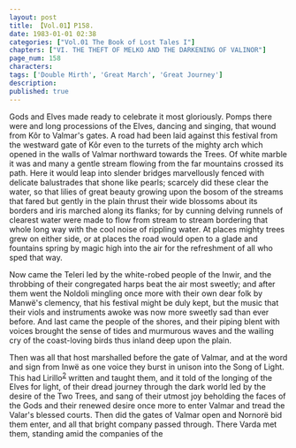 ```yaml
---
layout: post
title: 【Vol.01】P158.
date: 1983-01-01 02:38
categories: ["Vol.01 The Book of Lost Tales I"]
chapters: ["VI. THE THEFT OF MELKO AND THE DARKENING OF VALINOR"]
page_num: 158
characters: 
tags: ['Double Mirth', 'Great March', 'Great Journey']
description: 
published: true
---
```


<p style="text-indent: 0;">
Gods and Elves made ready to celebrate it most gloriously. Pomps there were and long processions of the Elves, dancing and singing, that wound from Kôr to Valmar's gates. A road had been laid against this festival from the westward gate of Kôr even to the turrets of the mighty arch which opened in the walls of Valmar northward towards the Trees. Of white marble it was and many a gentle stream flowing from the far mountains crossed its path. Here it would leap into slender bridges marvellously fenced with delicate balustrades that shone like pearls; scarcely did these clear the water, so that lilies of great beauty growing upon the bosom of the streams that fared but gently in the plain thrust their wide blossoms about its borders and iris marched along its flanks; for by cunning delving runnels of clearest water were made to flow from stream to stream bordering that whole long way with the cool noise of rippling water. At places mighty trees grew on either side, or at places the road would open to a glade and fountains spring by magic high into the air for the refreshment of all who sped that way.
</p>

Now came the Teleri led by the white-robed people of the Inwir, and the throbbing of their congregated harps beat the air most sweetly; and after them went the Noldoli mingling once more with their own dear folk by Manwë's clemency, that his festival might be duly kept, but the music that their viols and instruments awoke was now more sweetly sad than ever before. And last came the people of the shores, and their piping blent with voices brought the sense of tides and murmurous waves and the wailing cry of the coast-loving birds thus inland deep upon the plain.

Then was all that host marshalled before the gate of Valmar, and at the word and sign from Inwë as one voice they burst in unison into the Song of Light. This had Lirillo<SUP>[2]({{site.baseurl}}/vol01-p171)</SUP> written and taught them, and it told of the longing of the Elves for light, of their dread journey through the dark world led by the desire of the Two Trees, and sang of their utmost joy beholding the faces of the Gods and their renewed desire once more to enter Valmar and tread the Valar's blessed courts. Then did the gates of Valmar open and Nornorë bid them enter, and all that bright company passed through. There Varda met them, standing amid the companies of the

